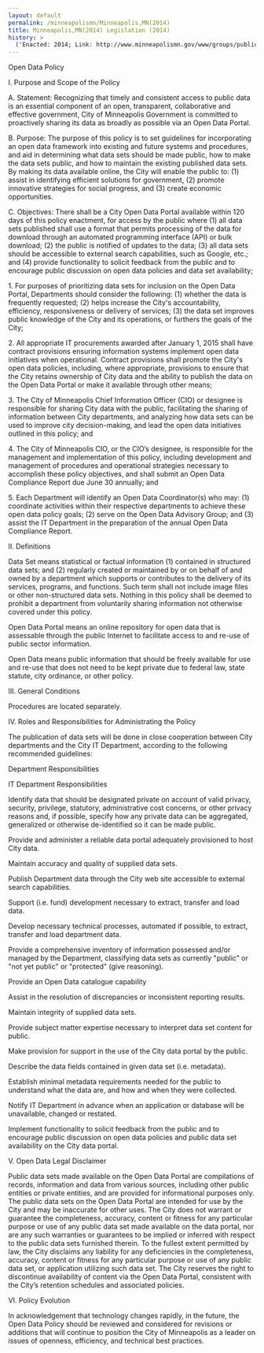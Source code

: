```yaml
---
layout: default
permalink: /minneapolismn/Minneapolis,MN(2014)
title: Minneapolis,MN(2014) Legislation (2014)
history: >
  ('Enacted: 2014; Link: http://www.minneapolismn.gov/www/groups/public/@clerk/documents/webcontent/wcms1p-128978.pdf; Means: Legislation',)
---
```


<p>Open Data Policy</p> <p>I. Purpose and Scope of the Policy</p> <p>A. Statement: Recognizing that timely and consistent access to public data is an essential component of an open, transparent, collaborative and effective government, City of Minneapolis Government is committed to proactively sharing its data as broadly as possible via an Open Data Portal.</p> <p>B. Purpose: The purpose of this policy is to set guidelines for incorporating an open data framework into existing and future systems and procedures, and aid in determining what data sets should be made public, how to make the data sets public, and how to maintain the existing published data sets. By making its data available online, the City will enable the public to: (1) assist in identifying efficient solutions for government, (2) promote innovative strategies for social progress, and (3) create economic opportunities.</p> <p>C. Objectives: There shall be a City Open Data Portal available within 120 days of this policy enactment, for access by the public where (1) all data sets published shall use a format that permits processing of the data for download through an automated programming interface (API) or bulk download; (2) the public is notified of updates to the data; (3) all data sets should be accessible to external search capabilities, such as Google, etc.; and (4) provide functionality to solicit feedback from the public and to encourage public discussion on open data policies and data set availability;</p> <p>1. For purposes of prioritizing data sets for inclusion on the Open Data Portal, Departments should consider the following: (1) whether the data is frequently requested; (2) helps increase the City's accountability, efficiency, responsiveness or delivery of services; (3) the data set improves public knowledge of the City and its operations, or furthers the goals of the City;</p> <p>2. All appropriate IT procurements awarded after January 1, 2015 shall have contract provisions ensuring information systems implement open data initiatives when operational. Contract provisions shall promote the City's open data policies, including, where appropriate, provisions to ensure that the City retains ownership of City data and the ability to publish the data on the Open Data Portal or make it available through other means;</p> <p>3. The City of Minneapolis Chief Information Officer (CIO) or designee is responsible for sharing City data with the public, facilitating the sharing of information between City departments, and analyzing how data sets can be used to improve city decision-making, and lead the open data initiatives outlined in this policy; and</p> <p>4. The City of Minneapolis CIO, or the CIO’s designee, is responsible for the management and implementation of this policy, including development and management of procedures and operational strategies necessary to accomplish these policy objectives, and shall submit an Open Data Compliance Report due June 30 annually; and</p> <p>5. Each Department will identify an Open Data Coordinator(s) who may: (1) coordinate activities within their respective departments to achieve these open data policy goals; (2) serve on the Open Data Advisory Group; and (3) assist the IT Department in the preparation of the annual Open Data Compliance Report.</p> <p>II. Definitions</p> <p>Data Set means statistical or factual information (1) contained in structured data sets; and (2) regularly created or maintained by or on behalf of and owned by a department which supports or contributes to the delivery of its services, programs, and functions. Such term shall not include image files or other non-structured data sets. Nothing in this policy shall be deemed to prohibit a department from voluntarily sharing information not otherwise covered under this policy.</p> <p>Open Data Portal means an online repository for open data that is assessable through the public Internet to facilitate access to and re-use of public sector information.</p> <p>Open Data means public information that should be freely available for use and re-use that does not need to be kept private due to federal law, state statute, city ordinance, or other policy.</p> <p>III. General Conditions</p> <p>Procedures are located separately.</p> <p>IV. Roles and Responsibilities for Administrating the Policy</p> <p>The publication of data sets will be done in close cooperation between City departments and the City IT Department, according to the following recommended guidelines:</p> <p>Department Responsibilities</p> <p>IT Department Responsibilities</p> <p>Identify data that should be designated private on account of valid privacy, security, privilege, statutory, administrative cost concerns, or other privacy reasons and, if possible, specify how any private data can be aggregated, generalized or otherwise de-identified so it can be made public. </p> <p>Provide and administer a reliable data portal adequately provisioned to host City data. </p> <p>Maintain accuracy and quality of supplied data sets. </p> <p>Publish Department data through the City web site accessible to external search capabilities. </p> <p>Support (i.e. fund) development necessary to extract, transfer and load data. </p> <p>Develop necessary technical processes, automated if possible, to extract, transfer and load department data. </p> <p>Provide a comprehensive inventory of information possessed and/or managed by the Department, classifying data sets as currently "public" or "not yet public" or "protected" (give reasoning). </p> <p>Provide an Open Data catalogue capability</p> <p>Assist in the resolution of discrepancies or inconsistent reporting results. </p> <p>Maintain integrity of supplied data sets.</p> <p>Provide subject matter expertise necessary to interpret data set content for public. </p> <p>Make provision for support in the use of the City data portal by the public. </p> <p>Describe the data fields contained in given data set (i.e. metadata).</p> <p>Establish minimal metadata requirements needed for the public to understand what the data are, and how and when they were collected. </p> <p>Notify IT Department in advance when an application or database will be unavailable, changed or restated. </p> <p>Implement functionality to solicit feedback from the public and to encourage public discussion on open data policies and public data set availability on the City data portal. </p> <p/> <p>V. Open Data Legal Disclaimer</p> <p>Public data sets made available on the Open Data Portal are compilations of records, information and data from various sources, including other public entities or private entities, and are provided for informational purposes only. The public data sets on the Open Data Portal are intended for use by the City and may be inaccurate for other uses. The City does not warrant or guarantee the completeness, accuracy, content or fitness for any particular purpose or use of any public data set made available on the data portal, nor are any such warranties or guarantees to be implied or inferred with respect to the public data sets furnished therein. To the fullest extent permitted by law, the City disclaims any liability for any deficiencies in the completeness, accuracy, content or fitness for any particular purpose or use of any public data set, or application utilizing such data set. The City reserves the right to discontinue availability of content via the Open Data Portal, consistent with the City’s retention schedules and associated policies.</p> <p>VI. Policy Evolution</p> <p>In acknowledgement that technology changes rapidly, in the future, the Open Data Policy should be reviewed and considered for revisions or additions that will continue to position the City of Minneapolis as a leader on issues of openness, efficiency, and technical best practices.</p> <p/>